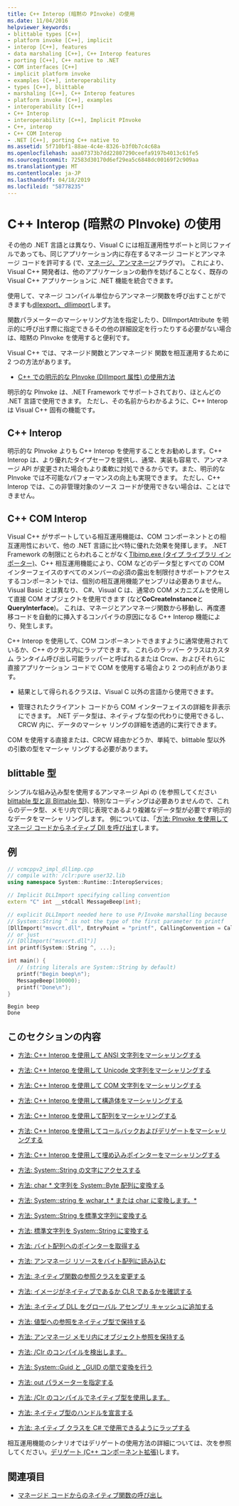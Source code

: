 ```yaml
---
title: C++ Interop (暗黙の PInvoke) の使用
ms.date: 11/04/2016
helpviewer_keywords:
- blittable types [C++]
- platform invoke [C++], implicit
- interop [C++], features
- data marshaling [C++], C++ Interop features
- porting [C++], C++ native to .NET
- COM interfaces [C++]
- implicit platform invoke
- examples [C++], interoperability
- types [C++], blittable
- marshaling [C++], C++ Interop features
- platform invoke [C++], examples
- interoperability [C++]
- C++ Interop
- interoperability [C++], Implicit PInvoke
- C++, interop
- C++ COM Interop
- .NET [C++], porting C++ native to
ms.assetid: 5f710bf1-88ae-4c4e-8326-b3f0b7c4c68a
ms.openlocfilehash: aaa07373b7dd22807290ceefa9197b4013c61fe5
ms.sourcegitcommit: 72583d30170d6ef29ea5c6848dc00169f2c909aa
ms.translationtype: MT
ms.contentlocale: ja-JP
ms.lasthandoff: 04/18/2019
ms.locfileid: "58778235"
---
```

# <a name="using-c-interop-implicit-pinvoke"></a>C++ Interop (暗黙の PInvoke) の使用

その他の .NET 言語とは異なり、Visual C には相互運用性サポートと同じファイルであっても、同じアプリケーション内に存在するマネージ コードとアンマネージ コードを許可する (で、[マネージ、アンマネージ](../preprocessor/managed-unmanaged.md)プラグマ)。 これにより、Visual C++ 開発者は、他のアプリケーションの動作を妨げることなく、既存の Visual C++ アプリケーションに .NET 機能を統合できます。

使用して、マネージ コンパイル単位からアンマネージ関数を呼び出すことができますも[dllexport、dllimport](../cpp/dllexport-dllimport.md)します。

関数パラメーターのマーシャリング方法を指定したり、DllImportAttribute を明示的に呼び出す際に指定できるその他の詳細設定を行ったりする必要がない場合は、暗黙の PInvoke を使用すると便利です。

Visual C++ では、マネージド関数とアンマネージド 関数を相互運用するために 2 つの方法があります。

- [C++ での明示的な PInvoke (DllImport 属性) の使用方法](../dotnet/using-explicit-pinvoke-in-cpp-dllimport-attribute.md)

明示的な PInvoke は、.NET Framework でサポートされており、ほとんどの .NET 言語で使用できます。 ただし、その名前からわかるように、C++ Interop は Visual C++ 固有の機能です。

## <a name="c-interop"></a>C++ Interop

明示的な PInvoke よりも C++ Interop を使用することをお勧めします。C++ Interop は、より優れたタイプセーフを提供し、通常、実装も容易で、アンマネージ API が変更された場合もより柔軟に対処できるからです。また、明示的な PInvoke では不可能なパフォーマンスの向上も実現できます。 ただし、C++ Interop では、この非管理対象のソース コードが使用できない場合は、ことはできません。

## <a name="c-com-interop"></a>C++ COM Interop

Visual C++ がサポートしている相互運用機能は、COM コンポーネントとの相互運用性において、他の .NET 言語に比べ特に優れた効果を発揮します。 .NET Framework の制限にとらわれることがなく[Tlbimp.exe (タイプ ライブラリ インポーター)](/dotnet/framework/tools/tlbimp-exe-type-library-importer)、C++ 相互運用機能により、COM などのデータ型とすべての COM インターフェイスのすべてのメンバーの必須の露出を制限付きサポートアクセスするコンポーネントでは、個別の相互運用機能アセンブリは必要ありません。 Visual Basic とは異なり、 C#、Visual C は、通常の COM メカニズムを使用して直接 COM オブジェクトを使用できます (など**CoCreateInstance**と**QueryInterface**)。 これは、マネージとアンマネージ関数から移動し、再度遷移コードを自動的に挿入するコンパイラの原因になる C++ Interop 機能により、発生します。

C++ Interop を使用して、COM コンポーネントできますように通常使用されているか、C++ のクラス内にラップできます。 これらのラッパー クラスはカスタム ランタイム呼び出し可能ラッパーと呼ばれるまたは Crcw、およびそれらに直接アプリケーション コードで COM を使用する場合より 2 つの利点があります。

- 結果として得られるクラスは、Visual C 以外の言語から使用できます。

- 管理されたクライアント コードから COM インターフェイスの詳細を非表示にできます。 .NET データ型は、ネイティブな型の代わりに使用できるし、CRCW 内に、データのマーシャ リングの詳細を透過的に実行できます。

COM を使用する直接または、CRCW 経由かどうか、単純で、blittable 型以外の引数の型をマーシャ リングする必要があります。

## <a name="blittable-types"></a>blittable 型

シンプルな組み込み型を使用するアンマネージ Api の (を参照してください[blittable 型と非 Blittable 型](/dotnet/framework/interop/blittable-and-non-blittable-types))、特別なコーディングは必要ありませんので、これらのデータ型、メモリ内で同じ表現であるより複雑なデータ型が必要です明示的なデータをマーシャ リングします。 例については、「[方法: PInvoke を使用してマネージ コードからネイティブ Dll を呼び出す](../dotnet/how-to-call-native-dlls-from-managed-code-using-pinvoke.md)します。

## <a name="example"></a>例

```cpp
// vcmcppv2_impl_dllimp.cpp
// compile with: /clr:pure user32.lib
using namespace System::Runtime::InteropServices;

// Implicit DLLImport specifying calling convention
extern "C" int __stdcall MessageBeep(int);

// explicit DLLImport needed here to use P/Invoke marshalling because
// System::String ^ is not the type of the first parameter to printf
[DllImport("msvcrt.dll", EntryPoint = "printf", CallingConvention = CallingConvention::Cdecl,  CharSet = CharSet::Ansi)]
// or just
// [DllImport("msvcrt.dll")]
int printf(System::String ^, ...);

int main() {
   // (string literals are System::String by default)
   printf("Begin beep\n");
   MessageBeep(100000);
   printf("Done\n");
}
```

```Output
Begin beep
Done
```

## <a name="in-this-section"></a>このセクションの内容

- [方法: C++ Interop を使用して ANSI 文字列をマーシャリングする](../dotnet/how-to-marshal-ansi-strings-using-cpp-interop.md)

- [方法: C++ Interop を使用して Unicode 文字列をマーシャリングする](../dotnet/how-to-marshal-unicode-strings-using-cpp-interop.md)

- [方法: C++ Interop を使用して COM 文字列をマーシャリングする](../dotnet/how-to-marshal-com-strings-using-cpp-interop.md)

- [方法: C++ Interop を使用して構造体をマーシャリングする](../dotnet/how-to-marshal-structures-using-cpp-interop.md)

- [方法: C++ Interop を使用して配列をマーシャリングする](../dotnet/how-to-marshal-arrays-using-cpp-interop.md)

- [方法: C++ Interop を使用してコールバックおよびデリゲートをマーシャリングする](../dotnet/how-to-marshal-callbacks-and-delegates-by-using-cpp-interop.md)

- [方法: C++ Interop を使用して埋め込みポインターをマーシャリングする](../dotnet/how-to-marshal-embedded-pointers-using-cpp-interop.md)

- [方法: System::String の文字にアクセスする](../dotnet/how-to-access-characters-in-a-system-string.md)

- [方法: char * 文字列を System::Byte 配列に変換する](../dotnet/how-to-convert-char-star-string-to-system-byte-array.md)

- [方法: System::string を wchar_t * または char に変換します。\*](../dotnet/how-to-convert-system-string-to-wchar-t-star-or-char-star.md)

- [方法: System::String を標準文字列に変換する](../dotnet/how-to-convert-system-string-to-standard-string.md)

- [方法: 標準文字列を System::String に変換する](../dotnet/how-to-convert-standard-string-to-system-string.md)

- [方法: バイト配列へのポインターを取得する](../dotnet/how-to-obtain-a-pointer-to-byte-array.md)

- [方法: アンマネージ リソースをバイト配列に読み込む](../dotnet/how-to-load-unmanaged-resources-into-a-byte-array.md)

- [方法: ネイティブ関数の参照クラスを変更する](../dotnet/how-to-modify-reference-class-in-a-native-function.md)

- [方法: イメージがネイティブであるか CLR であるかを確認する](../dotnet/how-to-determine-if-an-image-is-native-or-clr.md)

- [方法: ネイティブ DLL をグローバル アセンブリ キャッシュに追加する](../dotnet/how-to-add-native-dll-to-global-assembly-cache.md)

- [方法: 値型への参照をネイティブ型で保持する](../dotnet/how-to-hold-reference-to-value-type-in-native-type.md)

- [方法: アンマネージ メモリ内にオブジェクト参照を保持する](../dotnet/how-to-hold-object-reference-in-unmanaged-memory.md)

- [方法: /Clr のコンパイルを検出します。](../dotnet/how-to-detect-clr-compilation.md)

- [方法: System::Guid と _GUID の間で変換を行う](../dotnet/how-to-convert-between-system-guid-and-guid.md)

- [方法: out パラメーターを指定する](../dotnet/how-to-specify-an-out-parameter.md)

- [方法: /Clr のコンパイルでネイティブ型を使用します。](../dotnet/how-to-use-a-native-type-in-a-clr-compilation.md)

- [方法: ネイティブ型のハンドルを宣言する](../dotnet/how-to-declare-handles-in-native-types.md)

- [方法: ネイティブ クラスを C# で使用できるようにラップする](../dotnet/how-to-wrap-native-class-for-use-by-csharp.md)

相互運用機能のシナリオではデリゲートの使用方法の詳細については、次を参照してください。[デリゲート (C++ コンポーネント拡張)](../extensions/delegate-cpp-component-extensions.md)します。

## <a name="see-also"></a>関連項目

- [マネージド コードからのネイティブ関数の呼び出し](../dotnet/calling-native-functions-from-managed-code.md)
